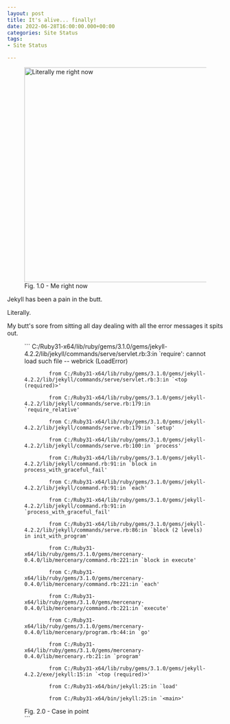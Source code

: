 ```yaml
---
layout: post
title: It's alive... finally!
date: 2022-06-28T16:00:00.000+00:00
categories: Site Status
tags:
- Site Status

---
```

<figure> <img src="https://cdn.discordapp.com/attachments/993410728088305734/993411276170600459/unknown.png" alt="Literally me right now" style="width:500x;height:500px;"> <figcaption>Fig. 1.0 - Me right now</figcaption> </figure>

Jekyll has been a pain in the butt. 

Literally. 

My butt's sore from sitting all day dealing with all the error messages it spits out.

<figure>
```
	   		C:/Ruby31-x64/lib/ruby/gems/3.1.0/gems/jekyll-4.2.2/lib/jekyll/commands/serve/servlet.rb:3:in `require': cannot load such file -- webrick (LoadError)
    
	        from C:/Ruby31-x64/lib/ruby/gems/3.1.0/gems/jekyll-4.2.2/lib/jekyll/commands/serve/servlet.rb:3:in `<top (required)>'
    
 	        from C:/Ruby31-x64/lib/ruby/gems/3.1.0/gems/jekyll-4.2.2/lib/jekyll/commands/serve.rb:179:in `require_relative'
    
	        from C:/Ruby31-x64/lib/ruby/gems/3.1.0/gems/jekyll-4.2.2/lib/jekyll/commands/serve.rb:179:in `setup'
    
 	        from C:/Ruby31-x64/lib/ruby/gems/3.1.0/gems/jekyll-4.2.2/lib/jekyll/commands/serve.rb:100:in `process'
    
 	        from C:/Ruby31-x64/lib/ruby/gems/3.1.0/gems/jekyll-4.2.2/lib/jekyll/command.rb:91:in `block in process_with_graceful_fail'
    
            from C:/Ruby31-x64/lib/ruby/gems/3.1.0/gems/jekyll-4.2.2/lib/jekyll/command.rb:91:in `each'
    
            from C:/Ruby31-x64/lib/ruby/gems/3.1.0/gems/jekyll-4.2.2/lib/jekyll/command.rb:91:in `process_with_graceful_fail'
    
            from C:/Ruby31-x64/lib/ruby/gems/3.1.0/gems/jekyll-4.2.2/lib/jekyll/commands/serve.rb:86:in `block (2 levels) in init_with_program'
    
            from C:/Ruby31-x64/lib/ruby/gems/3.1.0/gems/mercenary-0.4.0/lib/mercenary/command.rb:221:in `block in execute'
    
            from C:/Ruby31-x64/lib/ruby/gems/3.1.0/gems/mercenary-0.4.0/lib/mercenary/command.rb:221:in `each'
    
            from C:/Ruby31-x64/lib/ruby/gems/3.1.0/gems/mercenary-0.4.0/lib/mercenary/command.rb:221:in `execute'
    
            from C:/Ruby31-x64/lib/ruby/gems/3.1.0/gems/mercenary-0.4.0/lib/mercenary/program.rb:44:in `go'
    
            from C:/Ruby31-x64/lib/ruby/gems/3.1.0/gems/mercenary-0.4.0/lib/mercenary.rb:21:in `program'
    
            from C:/Ruby31-x64/lib/ruby/gems/3.1.0/gems/jekyll-4.2.2/exe/jekyll:15:in `<top (required)>'
    
            from C:/Ruby31-x64/bin/jekyll:25:in `load'
    
            from C:/Ruby31-x64/bin/jekyll:25:in `<main>'
  <figcaption>Fig. 2.0 - Case in point</figcaption>
  ```
  </figure>